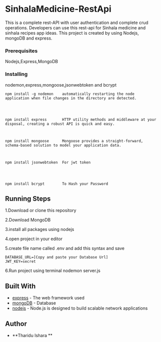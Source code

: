 # SinhalaMedicine-RestApi

This is a complete rest-API with user authentication and complete crud operations.
Developers can use this rest-api for Sinhala medicine and sinhala recipes app ideas.
This project is created by using Nodejs, mongoDB and express.


### Prerequisites

Nodejs,Express,MongoDB


### Installing

nodemon,express,mongoose,jsonwebtoken and bcrypt



```
npm install -g nodemon    automatically restarting the node application when file changes in the directory are detected.




npm install express       HTTP utility methods and middleware at your disposal, creating a robust API is quick and easy.



npm install mongoose      Mongoose provides a straight-forward, schema-based solution to model your application data.



npm install jsonwebtoken  For jwt token




npm install bcrypt        To Hash your Password
```


## Running Steps
1.Download or clone this repository



2.Download MongoDB



3.install all packages using nodejs




4.open project in your editor




5.create file name called .env and add this syntax and save
```
DATABASE_URL=[Copy and paste your Database Url]
JWT_KEY=secret
```



6.Run project using terminal 
      nodemon server.js
      
      



## Built With

* [express](https://expressjs.com/) - The web framework used
* [mongoDB](https://mongodb.com/) - Database
* [nodejs](https://nodejs.org/en/) -  Node.js is designed to build scalable network applications

## Author
* **Tharidu Ishara **

    







